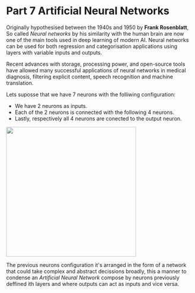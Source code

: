 # Part 7 Artificial Neural Networks 
Originally hypothesised between the 1940s and 1950 by **Frank Rosenblatt**, So called *Neural networks* by his similarity with the human brain are now one of the main tools used in deep learning of modern AI.
Neural networks can be used for both regression and categorisation applications using layers with variable inputs and outputs.

Recent advances with storage, processing power, and open-source tools have allowed many successful applications of neural networks in medical diagnosis,
filtering explicit content, speech recognition and machine translation.

Lets suposse that we have 7 neurons with the folliwing configuration:

  - We have 2 neurons as inputs. 
  - Each of the 2 neurons is connected with the following 4 neurons. 
  - Lastly, respectively all 4 neurons are conected to the output neuron.
 
  <img src="https://w7.pngwing.com/pngs/613/402/png-transparent-black-dot-with-lines-illustration-artificial-neural-network-deep-learning-machine-learning-artificial-intelligence-computer-network-others-miscellaneous-angle-symmetry-thumbnail.png" width="350"/>
  

The previous neurons configuration it's arranged in the form of a network that could take complex and abstract decissions
broadly, this a manner to condense an *Artificial Neural Network* compose by neurons previously deffined ith layers and where outputs can act as inputs and vice versa. 
